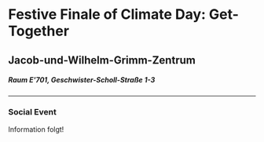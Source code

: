 # Festive Finale of Climate Day: Get-Together  
## Jacob-und-Wilhelm-Grimm-Zentrum
#####  Raum E'701, Geschwister-Scholl-Straße 1-3
---
### Social Event
Information folgt!
